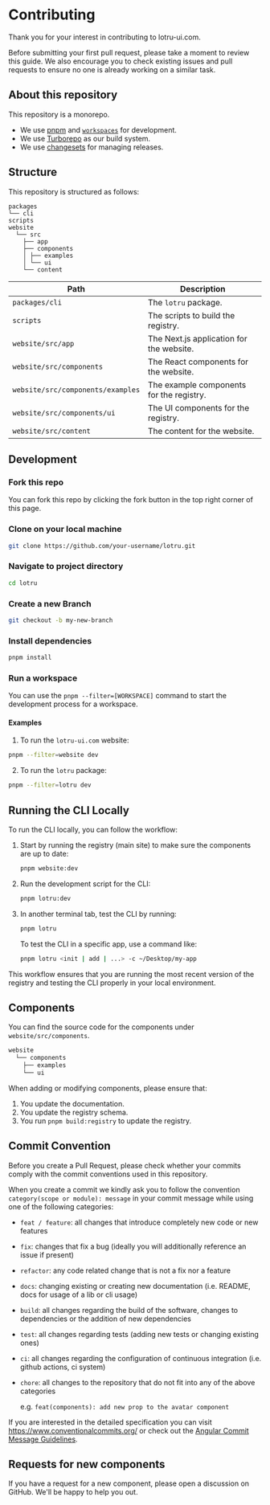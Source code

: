 # Contributing

Thank you for your interest in contributing to lotru-ui.com.

Before submitting your first pull request, please take a moment to review this guide. We also encourage you to check existing issues and pull requests to ensure no one is already working on a similar task.

## About this repository

This repository is a monorepo.

- We use [pnpm](https://pnpm.io) and [`workspaces`](https://pnpm.io/workspaces) for development.
- We use [Turborepo](https://turbo.build/repo) as our build system.
- We use [changesets](https://github.com/changesets/changesets) for managing releases.

## Structure

This repository is structured as follows:

```
packages
└── cli
scripts
website
  └── src
    ├── app
    ├── components
    │ ├── examples
    │ └── ui
    └── content
```

| Path                              | Description                              |
| --------------------------------- | ---------------------------------------- |
| `packages/cli`                    | The `lotru` package.                     |
| `scripts`                         | The scripts to build the registry.       |
| `website/src/app`                 | The Next.js application for the website. |
| `website/src/components`          | The React components for the website.    |
| `website/src/components/examples` | The example components for the registry. |
| `website/src/components/ui`       | The UI components for the registry.      |
| `website/src/content`             | The content for the website.             |

## Development

### Fork this repo

You can fork this repo by clicking the fork button in the top right corner of this page.

### Clone on your local machine

```bash
git clone https://github.com/your-username/lotru.git
```

### Navigate to project directory

```bash
cd lotru
```

### Create a new Branch

```bash
git checkout -b my-new-branch
```

### Install dependencies

```bash
pnpm install
```

### Run a workspace

You can use the `pnpm --filter=[WORKSPACE]` command to start the development process for a workspace.

#### Examples

1. To run the `lotru-ui.com` website:

```bash
pnpm --filter=website dev
```

2. To run the `lotru` package:

```bash
pnpm --filter=lotru dev
```

## Running the CLI Locally

To run the CLI locally, you can follow the workflow:

1. Start by running the registry (main site) to make sure the components are up to date:

   ```bash
   pnpm website:dev
   ```

2. Run the development script for the CLI:

   ```bash
   pnpm lotru:dev
   ```

3. In another terminal tab, test the CLI by running:

   ```bash
   pnpm lotru
   ```

   To test the CLI in a specific app, use a command like:

   ```bash
   pnpm lotru <init | add | ...> -c ~/Desktop/my-app
   ```

This workflow ensures that you are running the most recent version of the registry and testing the CLI properly in your local environment.

## Components

You can find the source code for the components under `website/src/components`.

```bash
website
  └── components
    ├── examples
    └── ui
```

When adding or modifying components, please ensure that:

1. You update the documentation.
2. You update the registry schema.
3. You run `pnpm build:registry` to update the registry.

## Commit Convention

Before you create a Pull Request, please check whether your commits comply with
the commit conventions used in this repository.

When you create a commit we kindly ask you to follow the convention
`category(scope or module): message` in your commit message while using one of
the following categories:

- `feat / feature`: all changes that introduce completely new code or new
  features
- `fix`: changes that fix a bug (ideally you will additionally reference an
  issue if present)
- `refactor`: any code related change that is not a fix nor a feature
- `docs`: changing existing or creating new documentation (i.e. README, docs for
  usage of a lib or cli usage)
- `build`: all changes regarding the build of the software, changes to
  dependencies or the addition of new dependencies
- `test`: all changes regarding tests (adding new tests or changing existing
  ones)
- `ci`: all changes regarding the configuration of continuous integration (i.e.
  github actions, ci system)
- `chore`: all changes to the repository that do not fit into any of the above
  categories

  e.g. `feat(components): add new prop to the avatar component`

If you are interested in the detailed specification you can visit
https://www.conventionalcommits.org/ or check out the
[Angular Commit Message Guidelines](https://github.com/angular/angular/blob/22b96b9/CONTRIBUTING.md#-commit-message-guidelines).

## Requests for new components

If you have a request for a new component, please open a discussion on GitHub. We'll be happy to help you out.
